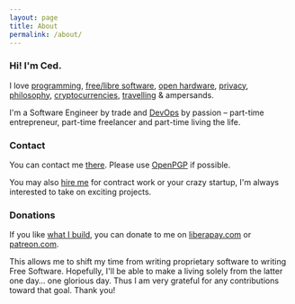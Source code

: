 ```yaml
---
layout: page
title: About
permalink: /about/
---
```


### Hi! I'm Ced.

<p>
  I love
  <a href="https://github.com/infertux">programming</a>,
  <a href="https://en.wikipedia.org/wiki/Free_software">free/libre software</a>,
  <a href="https://en.wikipedia.org/wiki/Open-source_hardware">open hardware</a>,
  <a href="https://infertux.com/labs/zeyple/">privacy</a>,
  <a href="https://infertux.com/labs/lifechart/">philosophy</a>,
  <a href="https://supermarket.chef.io/cookbooks/bitcoin">cryptocurrencies</a>,
  <a href="https://en.wikipedia.org/wiki/Digital_nomad">travelling</a>
  &amp; ampersands.
</p>

<p>I'm a Software Engineer by trade and <a href="https://en.wikipedia.org/wiki/DevOps">DevOps</a> by passion &ndash; part-time entrepreneur, part-time freelancer and part-time living the life.</p>

### Contact

You can contact me <a href="mailto:cedric AT felizard.eu" data-proofer-ignore>there</a>.
Please use <a href="https://felizard.eu/.well-known/openpgpkey/hu/rodd8k134jmdtzwaydzw8krk4mtytw1p" title="0xEEC73D5809A98A9B" target="_blank">OpenPGP</a> if possible.

You may also <a href="https://www.linkedin.com/in/cedricfelizard">hire me</a> for contract work or your crazy startup, I'm always interested to take on exciting projects.

### Donations

If you like <a href="/">what I build</a>, you can donate to me on
<a href="https://liberapay.com/infertux">liberapay.com</a> or
<a href="https://www.patreon.com/infertux">patreon.com</a>.

This allows me to shift my time from writing proprietary software to writing Free Software.
Hopefully, I'll be able to make a living solely from the latter one day&hellip; one glorious day.
Thus I am very grateful for any contributions toward that goal. Thank you!
